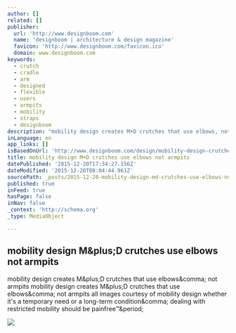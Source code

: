 ```yaml
---
author: []
related: []
publisher:
  url: 'http://www.designboom.com'
  name: 'designboom | architecture & design magazine'
  favicon: 'http://www.designboom.com/favicon.ico'
  domain: www.designboom.com
keywords:
  - crutch
  - cradle
  - arm
  - designed
  - flexible
  - users
  - armpits
  - mobility
  - straps
  - designboom
description: "mobility design creates M+D crutches that use elbows, not armpits mobility design creates M+D crutches that use elbows, not armpits all images courtesy of mobility design whether it's a temporary need or a long-term condition, dealing with restricted mobility should be painfree™."
inLanguage: en
app_links: []
isBasedOnUrl: 'http://www.designboom.com/design/mobility-design-crutches-12-19-2015/?utm_content=bufferc72d9&utm_medium=social&utm_source=facebook.com&utm_campaign=buffer'
title: mobility design M+D crutches use elbows not armpits
datePublished: '2015-12-20T17:34:27.156Z'
dateModified: '2015-12-20T08:04:44.961Z'
sourcePath: _posts/2015-12-20-mobility-design-md-crutches-use-elbows-not-armpits.md
published: true
inFeed: true
hasPage: false
inNav: false
_context: 'http://schema.org'
_type: MediaObject

---
```

<article style=""><h1>mobility design M&amp;plus;D crutches use elbows not armpits</h1><p>mobility design creates M&amp;plus;D crutches that use elbows&amp;comma; not armpits mobility design creates M&amp;plus;D crutches that use elbows&amp;comma; not armpits all images courtesy of mobility design whether it's a temporary need or a long-term condition&amp;comma; dealing with restricted mobility should be painfree™&amp;period;</p><img src="http://www.designboom.com/wp-content/dbsub/398080/2015-11-19/img_2_1447903252_0538d24c1c1e3e226ebdabeac1a18032.jpg" /></article>